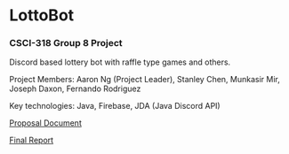 # LottoBot
### CSCI-318 Group 8 Project

Discord based lottery bot with raffle type games and others. 

Project Members: Aaron Ng (Project Leader), Stanley Chen, Munkasir Mir, Joseph Daxon, Fernando Rodriguez

Key technologies: Java, Firebase, JDA (Java Discord API)

[Proposal Document](https://docs.google.com/document/d/1P5u1HEOwS218ihhV861m3G9oLQf4dZCofDvtmfFDGS0/edit?usp=sharing)

[Final Report](https://docs.google.com/document/d/1iwIOmVEOzENj3BcNIKb52T2HzBLh8MEwipgC-djGzTo/edit?usp=sharing)

